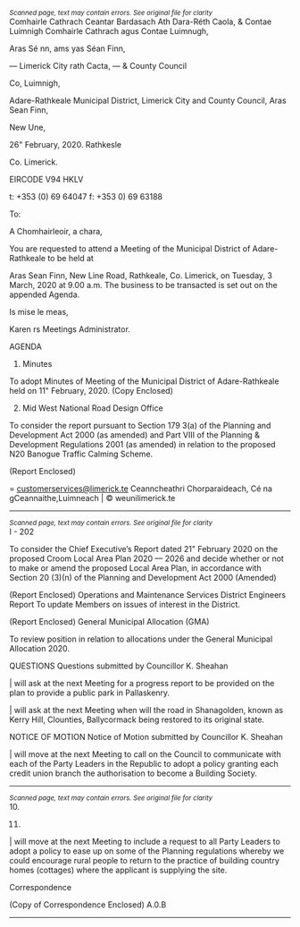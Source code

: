 *<small>Scanned page, text may contain errors. See original file for clarity</small>*  
Comhairle Cathrach Ceantar Bardasach Ath Dara-Réth Caola,
& Contae Luimnigh Comhairle Cathrach agus Contae Luimnugh,

Aras Sé nn,
ams yas Séan Finn,

— Limerick City rath Cacta,
— & County Council

Co, Luimnigh,

Adare-Rathkeale Municipal District,
Limerick City and County Council,
Aras Sean Finn,

New Une,

26" February, 2020. Rathkesle

Co. Limerick.

EIRCODE V94 HKLV

t: +353 (0) 69 64047
f: +353 0) 69 63188

To:

A Chomhairleoir, a chara,

You are requested to attend a Meeting of the Municipal District of Adare-Rathkeale to be held at

Aras Sean Finn, New Line Road, Rathkeale, Co. Limerick, on Tuesday, 3 March, 2020 at 9.00 a.m.
The business to be transacted is set out on the appended Agenda.

Is mise le meas,

Karen rs
Meetings Administrator.

AGENDA

1. Minutes

To adopt Minutes of Meeting of the Municipal District of Adare-Rathkeale held on 11"
February, 2020.
(Copy Enclosed)

2. Mid West National Road Design Office

To consider the report pursuant to Section 179 3(a) of the Planning and Development Act
2000 (as amended) and Part VIII of the Planning & Development Regulations 2001 (as
amended) in relation to the proposed N20 Banogue Traffic Calming Scheme.

(Report Enclosed)

= customerservices@limerick.te
Ceanncheathri Chorparaideach, Cé na gCeannaithe,Luimneach | © weunilimerick.te

---
*<small>Scanned page, text may contain errors. See original file for clarity</small>*  
I - 202

To consider the Chief Executive’s Report dated 21" February 2020 on the proposed
Croom Local Area Plan 2020 — 2026 and decide whether or not to make or amend the
proposed Local Area Plan, in accordance with Section 20 (3)(n) of the Planning and
Development Act 2000 (Amended)

(Report Enclosed)
Operations and Maintenance Services
District Engineers Report
To update Members on issues of interest in the District.

(Report Enclosed)
General Municipal Allocation (GMA)

To review position in relation to allocations under the General Municipal Allocation 2020.

QUESTIONS
Questions submitted by Councillor K. Sheahan

| will ask at the next Meeting for a progress report to be provided on the plan to provide a
public park in Pallaskenry.

| will ask at the next Meeting when will the road in Shanagolden, known as Kerry Hill,
Clounties, Ballycormack being restored to its original state.

NOTICE OF MOTION
Notice of Motion submitted by Councillor K. Sheahan

| will move at the next Meeting to call on the Council to communicate with each of the
Party Leaders in the Republic to adopt a policy granting each credit union branch the
authorisation to become a Building Society.

---
*<small>Scanned page, text may contain errors. See original file for clarity</small>*  
10.

11.

| will move at the next Meeting to include a request to all Party Leaders to adopt a policy
to ease up on some of the Planning regulations whereby we could encourage rural people
to return to the practice of building country homes (cottages) where the applicant is
supplying the site.

Correspondence

(Copy of Correspondence Enclosed)
A.0.B

---
